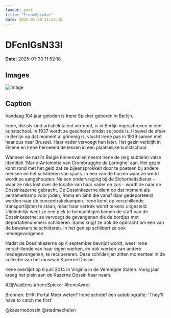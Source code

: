 ```yaml
---
layout: post
title: "IreneSpicker"
date: 2025-01-30 11:52:18
---
```


# DFcnIGsN33I

**Date:** 2025-01-30 11:52:18

## Images

![Image](/zij.was.eens/images/DFcnIGsN33I_0.webp)

## Caption

Vandaag 104 jaar geleden is Irene Spicker geboren in Berlijn. 

Irene, die als kind artistiek talent vertoont, is in Berlijn ingeschreven in een kunstschool. In 1937 wordt ze geschorst omdat ze joods is. Hoewel de sfeer in Berlijn op dat moment al grimmig is, vlucht Irene pas in 1939 samen met haar zus naar Brussel. Haar vader vervoegt hen later. Het gezin verblijft in Elsene en Irene herneemt de lessen in een plaatselijke kunstschool. 

Wanneer de nazi's België binnenvallen neemt Irene de (erg subtiele) valse identiteit 'Marie-Antoinette van Crombrugghe de Loringhe' aan. Het gezin komt rond met het geld dat ze bijeensprokkelt door te poetsen bij andere mensen en het schilderen van sjaals. In een van de huizen waar ze werkt wordt ze aangehouden. Na een ondervraging bij de Sicherheitsdienst - waar ze niks lost over de locatie van haar vader en zus - wordt ze naar de Dossinkazerne gebracht. De Dossinkazerne dient op dat moment als verzamelkamp voor joden, Roma en Sinti die vanaf daar gedeporteerd werden naar de concentratiekampen. Irene komt op verschillende transportlijsten te staan, maar haar vertrek wordt telkens uitgesteld. Uiteindelijk weet ze een plek te bemachtigen binnen de staff van de Dossinkazerne: ze vervoegt de gevangenen die de bordjes met deportatienummers schilderen. Soms krijgt ze ook de opdracht om een van de bewakers te schilderen. In het geniep schildert ze ook medegevangenen. 

Nadat de Dossinkazerne op 4 september bevrijdt wordt, weet Irene verschillende van haar eigen werken, en ook werken van andere medegevangenen, te recupereren. Deze schilderijen zitten momenteel in de collectie van het museum Kazerne Dossin. 

Irene overlijdt op 6 juni 2014 in Virginia in de Verenigde Staten. Vorig jaar kreeg het plein aan de Kazerne Dossin haar naam. 

#ZijWasEens #IreneSpicker #IreneAwret 

Bronnen: EHRI Portal
Meer weten? Irene schreef een autobiografie: 'They'll have to catch me first'

@kazernedossin @stadmechelen


